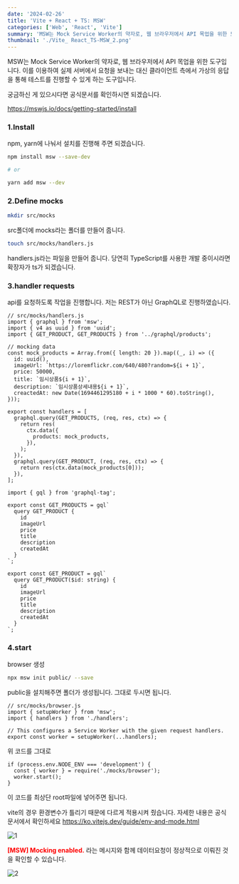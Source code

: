 ```yaml
---
date: '2024-02-26'
title: 'Vite + React + TS: MSW'
categories: ['Web', 'React', 'Vite']
summary: 'MSW는 Mock Service Worker의 약자로, 웹 브라우저에서 API 목업을 위한 도구입니다. 이를 이용하여 실제 서버에서 요청을 보내는 대신 클라이언트 측에서 가상의 응답을 통해 테스트를 진행할 수 있게 하는 도구입니다.'
thumbnail: './Vite_ React_TS-MSW_2.png'
---
```


MSW는 Mock Service Worker의 약자로, 웹 브라우저에서 API 목업을 위한 도구입니다. 이를 이용하여 실제 서버에서 요청을 보내는 대신 클라이언트 측에서 가상의 응답을 통해 테스트를 진행할 수 있게 하는 도구입니다.

궁금하신 게 있으시다면 공식문서를 확인하시면 되겠습니다.

https://mswjs.io/docs/getting-started/install

### 1.Install

npm, yarn에 나눠서 설치를 진행해 주면 되겠습니다.

```bash
npm install msw --save-dev

# or

yarn add msw --dev
```

### 2.Define mocks

```bash
mkdir src/mocks
```

src폴더에 mocks라는 폴더를 만들어 줍니다.

```bash
touch src/mocks/handlers.js
```

handlers.js라는 파일을 만들어 줍니다. 당연히 TypeScript를 사용한 개발 중이시라면 확장자가 ts가 되겠습니다.

### 3.handler requests

api를 요청하도록 작업을 진행합니다. 저는 REST가 아닌 GraphQL로 진행하였습니다.

```tsx
// src/mocks/handlers.js
import { graphql } from 'msw';
import { v4 as uuid } from 'uuid';
import { GET_PRODUCT, GET_PRODUCTS } from '../graphql/products';

// mocking data
const mock_products = Array.from({ length: 20 }).map((_, i) => ({
  id: uuid(),
  imageUrl: `https://loremflickr.com/640/480?random=${i + 1}`,
  price: 50000,
  title: `임시상품${i + 1}`,
  description: `임시상품상세내용${i + 1}`,
  creactedAt: new Date(1694461295180 + i * 1000 * 60).toString(),
}));

export const handlers = [
  graphql.query(GET_PRODUCTS, (req, res, ctx) => {
    return res(
      ctx.data({
        products: mock_products,
      }),
    );
  }),
  graphql.query(GET_PRODUCT, (req, res, ctx) => {
    return res(ctx.data(mock_products[0]));
  }),
];
```

```tsx
import { gql } from 'graphql-tag';

export const GET_PRODUCTS = gql`
  query GET_PRODUCT {
    id
    imageUrl
    price
    title
    description
    createdAt
  }
`;

export const GET_PRODUCT = gql`
  query GET_PRODUCT($id: string) {
    id
    imageUrl
    price
    title
    description
    createdAt
  }
`;
```

### 4.start

browser 생성

```bash
npx msw init public/ --save
```

public을 설치해주면 폴더가 생성됩니다. 그대로 두시면 됩니다.

```tsx
// src/mocks/browser.js
import { setupWorker } from 'msw';
import { handlers } from './handlers';

// This configures a Service Worker with the given request handlers.
export const worker = setupWorker(...handlers);
```

위 코드를 그대로

```tsx
if (process.env.NODE_ENV === 'development') {
  const { worker } = require('./mocks/browser');
  worker.start();
}
```

이 코드를 최상단 root파일에 넣어주면 됩니다.

vite의 경우 환경변수가 틀리기 때문에 다르게 적용시켜 줬습니다. 자세한 내용은 공식문서에서 확인하세요
https://ko.vitejs.dev/guide/env-and-mode.html

![1](https://i.ibb.co/2qxzNGm/Vite-React-TS-MSW-1.png)

<span style="color:red; font-weight:bold;">[MSW] Mocking enabled.</span>
라는 메시지와 함께 데이터요청이 정상적으로 이뤄진 것을 확인할 수 있습니다.

![2](https://i.ibb.co/7Y9pGTY/Vite-React-TS-MSW-2.png)
